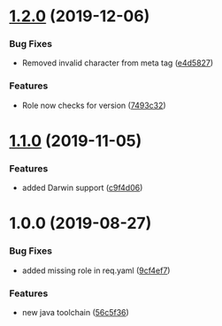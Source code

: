 # [1.2.0](https://github.com/mongodb-ansible-roles/ansible-role-java-toolchain/compare/v1.1.0...v1.2.0) (2019-12-06)


### Bug Fixes

* Removed invalid character from meta tag ([e4d5827](https://github.com/mongodb-ansible-roles/ansible-role-java-toolchain/commit/e4d58274d950f39ae8e0adcc7a44072925689127))


### Features

* Role now checks for version ([7493c32](https://github.com/mongodb-ansible-roles/ansible-role-java-toolchain/commit/7493c32f613933461bae9d2642b45a4410bb308c))

# [1.1.0](https://github.com/mongodb-ansible-roles/ansible-role-java-toolchain/compare/v1.0.0...v1.1.0) (2019-11-05)


### Features

* added Darwin support ([c9f4d06](https://github.com/mongodb-ansible-roles/ansible-role-java-toolchain/commit/c9f4d06a5490a9ce8198163c6f670227fcba6de2))

# 1.0.0 (2019-08-27)


### Bug Fixes

* added missing role in req.yaml ([9cf4ef7](https://github.com/mongodb-ansible-roles/ansible-role-java-toolchain/commit/9cf4ef7))


### Features

* new java toolchain ([56c5f36](https://github.com/mongodb-ansible-roles/ansible-role-java-toolchain/commit/56c5f36))
